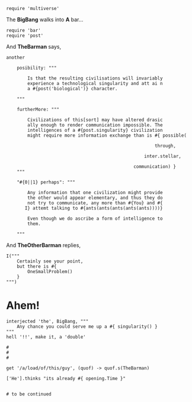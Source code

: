     require 'multiverse'

The __BigBang__ walks into __A__ bar...

    require 'bar'
    require 'post'

And __TheBarman__ says,

    another 

        posibility: """

            Is that the resulting civilisations will invariably
            experience a technological singularity and att ai n
            a #{post('biological')} character.

        """

        furtherMore: """

            Civilizations of this[sort] may have altered drasic
            ally enough to render communication impossible. The
            intelligences of a #{post.singularity} civilization
            might require more information exchange than is #{ possible(
                                                                
                                                            through,
                                                      
                                                        inter.stellar,
                                                 
                                                    communication) }
        """

        "#{0||1} perhaps": """

            Any information that one civilization might provide
            the other would appear elementary, and thus they do
            not try to communicate, any more than #{You} and #{
           I} attemt talking to #{ants(ants(ants(ants(ants))))}

            Even though we do ascribe a form of intelligence to
            them.

        """

And __TheOtherBarman__ replies,

    I("""
        Certainly see your point, 
        but there is #{ 
            OneSmallProblem()
        }
    """)

# Ahem!

    interjected 'the', BigBang, """
        Any chance you could serve me up a #{ singularity() }
    """
    hell '!!', make it, a 'double'

    #
    #
    #

    get '/a/load/of/this/guy', (quof) -> quof.s(TheBarman)

    ['He'].thinks "its already #{ opening.Time }"


    # to be continued
